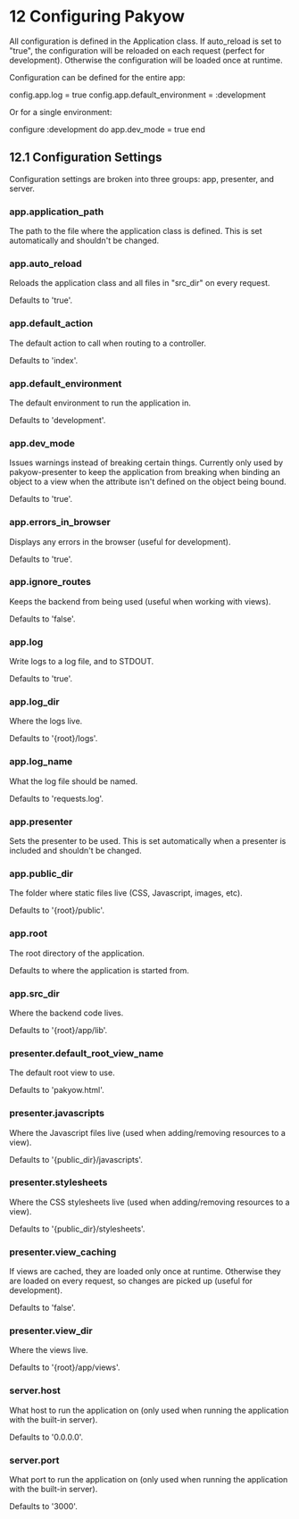 <h1 id="section_12">12 Configuring Pakyow</h1>

All configuration is defined in the Application class. If auto_reload is set to "true", the configuration will be reloaded on each request (perfect for development). Otherwise the configuration will be loaded once at runtime.

Configuration can be defined for the entire app:

<div class="code ruby">
config.app.log = true
config.app.default_environment = :development
</div>

Or for a single environment:

<div class="code ruby">
configure :development do
  app.dev_mode = true
end
</div>

<h2 id="section_12.1">12.1 Configuration Settings</h2>

Configuration settings are broken into three groups: app, presenter, and server.

### app.application_path
The path to the file where the application class is defined. This is set automatically and shouldn't be changed.

### app.auto_reload
Reloads the application class and all files in "src_dir" on every request.

Defaults to 'true'.

### app.default_action
The default action to call when routing to a controller.

Defaults to 'index'.

### app.default_environment
The default environment to run the application in.

Defaults to 'development'.

### app.dev_mode
Issues warnings instead of breaking certain things. Currently only used by pakyow-presenter to keep the application from breaking when binding an object to a view when the attribute isn't defined on the object being bound.

Defaults to 'true'.

### app.errors_in_browser
Displays any errors in the browser (useful for development).

Defaults to 'true'.

### app.ignore_routes
Keeps the backend from being used (useful when working with views).

Defaults to 'false'.

### app.log
Write logs to a log file, and to STDOUT.

Defaults to 'true'.

### app.log_dir
Where the logs live.

Defaults to '{root}/logs'.

### app.log_name
What the log file should be named.

Defaults to 'requests.log'.

### app.presenter
Sets the presenter to be used. This is set automatically when a presenter is included and shouldn't be changed.

### app.public_dir
The folder where static files live (CSS, Javascript, images, etc).

Defaults to '{root}/public'.

### app.root
The root directory of the application.

Defaults to where the application is started from.

### app.src_dir
Where the backend code lives.

Defaults to '{root}/app/lib'.

### presenter.default_root_view_name
The default root view to use.

Defaults to 'pakyow.html'.

### presenter.javascripts
Where the Javascript files live (used when adding/removing resources to a view).

Defaults to '{public_dir}/javascripts'.

### presenter.stylesheets
Where the CSS stylesheets live (used when adding/removing resources to a view).

Defaults to '{public_dir}/stylesheets'.

### presenter.view_caching
If views are cached, they are loaded only once at runtime. Otherwise they are loaded on every request, so changes are picked up (useful for development).

Defaults to 'false'.

### presenter.view_dir
Where the views live.

Defaults to '{root}/app/views'.

### server.host
What host to run the application on (only used when running the application with the built-in server).

Defaults to '0.0.0.0'.

### server.port
What port to run the application on (only used when running the application with the built-in server).

Defaults to '3000'.